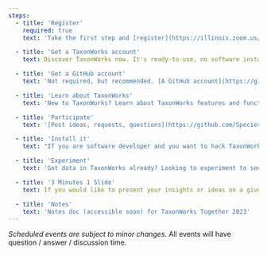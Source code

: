 ```yaml
---
steps:
  - title: 'Register'
    required: true
    text: 'Take the first step and [register](https://illinois.zoom.us/meeting/register/tZclc-6spj4oH9Ztn5mcUjor0r89nufWZjp1) for free with your email which sends you your Zoom link.'

  - title: 'Get a TaxonWorks account'
    text: Discover TaxonWorks now. It's ready-to-use, no software installation needed. Send email to :address-maker{:items='["dlpaul", "illinois", "edu"]'}

  - title: 'Get a GitHub account'
    text: 'Not required, but recommended. [A GitHub account](https://github.com/) will help you better participate in many aspects of the community and help you get recognition for the work and expertise you contribute.'

  - title: 'Learn about TaxonWorks'
    text: 'New to TaxonWorks? Learn about TaxonWorks features and functions via the <a href="https://www.youtube.com/@TaxonWorks">TaxonWorks YouTube videos</a> and visit the [online documentation](https://docs.taxonworks.org/).'

  - title: 'Participate'
    text: '[Post ideas, requests, questions](https://github.com/SpeciesFileGroup/taxonworks_together_2023/issues) for our event sessions.'

  - title: 'Install it'
    text: "If you are software developer and you want to hack TaxonWorks itself, please start reading install_taxonworks. You Don't Need To Install TW locally to use it. (See number 2 above)."

  - title: 'Experiment'
    text: 'Got data in TaxonWorks already? Looking to experiment to see what your TaxonPages will look like? Try installing this software "locally" (on your computer) to find out. (You will need to install Node on your machine, and git, there’s a link in the above instructions). You can also "see" other sites, if their API is open, look here: https://sandcastle.taxonworks.org/api/v1.'

  - title: '3 Minutes 1 Slide'
    text: If you would like to present your insights or ideas on a given topic about TaxonWorks, let us know! We'll work it in or add to our post-TaxonWorks Together events. Send email to :address-maker{:items='["dlpaul", "illinois", "edu"]'}

  - title: 'Notes'
    text: 'Notes doc (accessible soon) for TaxonWorks Together 2023'
---
```


_Scheduled events are subject to minor changes_. All events will have question / answer / discussion time.

